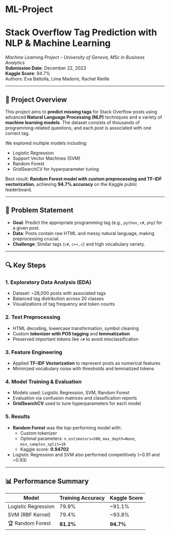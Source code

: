 # ML-Project
# Stack Overflow Tag Prediction with NLP & Machine Learning

*Machine Learning Project – University of Geneva, MSc in Business Analytics*  
 **Submission Date**: December 22, 2023  
 **Kaggle Score**: 94.7%  
 Authors: Eva Battolla, Lima Madomi, Rachel Rieille

---

## 📌 Project Overview

This project aims to **predict missing tags** for Stack Overflow posts using advanced **Natural Language Processing (NLP)** techniques and a variety of **machine learning models**. The dataset consists of thousands of programming-related questions, and each post is associated with one correct tag.

We explored multiple models including:
- Logistic Regression
- Support Vector Machines (SVM)
- Random Forest
- GridSearchCV for hyperparameter tuning

Best result: **Random Forest model with custom preprocessing and TF-IDF vectorization**, achieving **94.7% accuracy** on the Kaggle public leaderboard.

---

## 🧠 Problem Statement

- **Goal**: Predict the appropriate programming tag (e.g., `python`, `c#`, `php`) for a given post.
- **Data**: Posts contain raw HTML and messy natural language, making preprocessing crucial.
- **Challenge**: Similar tags (`c#`, `c++`, `c`) and high vocabulary variety.

---

## 🔍 Key Steps

### 1. Exploratory Data Analysis (EDA)
- Dataset: ~28,000 posts with associated tags
- Balanced tag distribution across 20 classes
- Visualizations of tag frequency and token counts

### 2. Text Preprocessing
- HTML decoding, lowercase transformation, symbol cleaning
- Custom **tokenizer with POS tagging** and **lemmatization**
- Preserved important tokens like `c#` to avoid misclassification

### 3. Feature Engineering
- Applied **TF-IDF Vectorization** to represent posts as numerical features
- Minimized vocabulary noise with thresholds and lemmatized tokens

### 4. Model Training & Evaluation
- Models used: Logistic Regression, SVM, Random Forest
- Evaluation via confusion matrices and classification reports
- **GridSearchCV** used to tune hyperparameters for each model

### 5. Results
- **Random Forest** was the top-performing model with:
  - Custom tokenizer
  - Optimal parameters: `n_estimators=500`, `max_depth=None`, `min_samples_split=10`
  - Kaggle score: **0.94702**
- Logistic Regression and SVM also performed competitively (~0.91 and ~0.93)

---

## 📊 Performance Summary

| Model               | Training Accuracy | Kaggle Score |
|--------------------|-------------------|--------------|
| Logistic Regression| 79.9%             | ~91.1%       |
| SVM (RBF Kernel)   | 79.4%             | ~93.8%       |
| 🏆 Random Forest    | **81.2%**         | **94.7%**     |


